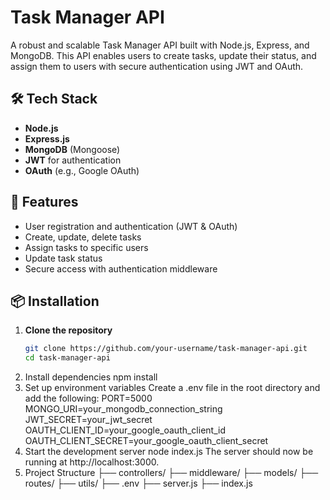 # Task Manager API

A robust and scalable Task Manager API built with Node.js, Express, and MongoDB. This API enables users to create tasks, update their status, and assign them to users with secure authentication using JWT and OAuth.

## 🛠 Tech Stack

- **Node.js**
- **Express.js**
- **MongoDB** (Mongoose)
- **JWT** for authentication
- **OAuth** (e.g., Google OAuth)

## 🚀 Features

- User registration and authentication (JWT & OAuth)
- Create, update, delete tasks
- Assign tasks to specific users
- Update task status
- Secure access with authentication middleware

## 📦 Installation

1. **Clone the repository**
   ```bash
   git clone https://github.com/your-username/task-manager-api.git
   cd task-manager-api
2. Install dependencies
npm install
3. Set up environment variables
  Create a .env file in the root directory and add the following:
      PORT=5000
      MONGO_URI=your_mongodb_connection_string
      JWT_SECRET=your_jwt_secret
      OAUTH_CLIENT_ID=your_google_oauth_client_id
      OAUTH_CLIENT_SECRET=your_google_oauth_client_secret
4. Start the development server
    node index.js
The server should now be running at http://localhost:3000.
5. Project Structure
       ├── controllers/
       ├── middleware/
       ├── models/
       ├── routes/
       ├── utils/
       ├── .env
       ├── server.js
       ├── index.js
      

   
